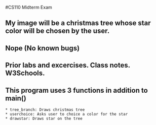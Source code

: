 #CS110 Midterm Exam
## My image will be a christmas tree whose star color will be chosen by the user.
## Nope (No known bugs)
## Prior labs and excercises. Class notes. W3Schools.  
## This program uses 3 functions in addition to main()
    * tree_branch: Draws christmas tree
    * userchoice: Asks user to choice a color for the star
    * drawstar: Draws star on the tree